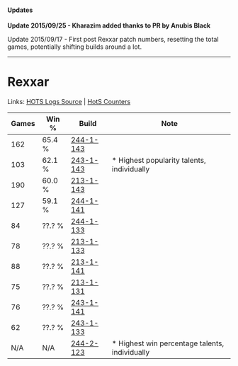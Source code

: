 #### Updates
**Update 2015/09/25 - Kharazim added thanks to PR by Anubis Black**

Update 2015/09/17 - First post Rexxar patch numbers, resetting the total games, potentially shifting builds around a lot.

***

# Rexxar

Links: [HOTS Logs Source](https://www.hotslogs.com/Sitewide/HeroDetails?Hero=Rexxar) | [HotS Counters](http://hotscounters.com/#/hero/Rexxar)

Games  | Win %  | Build     | Note
-----  | -----  | -----     | ----
162    | 65.4 % | [244-1-143](http://www.heroesfire.com/hots/talent-calculator/rexxar#lTOt) | 
103    | 62.1 % | [243-1-143](http://www.heroesfire.com/hots/talent-calculator/rexxar#lQyd) | * Highest popularity talents, individually
190    | 60.0 % | [213-1-143](http://www.heroesfire.com/hots/talent-calculator/rexxar#kHj7) | 
127    | 59.1 % | [244-1-141](http://www.heroesfire.com/hots/talent-calculator/rexxar#lTOr) | 
84     | ??.? % | [244-1-133](http://www.heroesfire.com/hots/talent-calculator/rexxar#lTOj) | 
78     | ??.? % | [213-1-133](http://www.heroesfire.com/hots/talent-calculator/rexxar#kHiz) | 
88     | ??.? % | [213-1-141](http://www.heroesfire.com/hots/talent-calculator/rexxar#kHj5) | 
75     | ??.? % | [213-1-131](http://www.heroesfire.com/hots/talent-calculator/rexxar#kHix) | 
76     | ??.? % | [243-1-141](http://www.heroesfire.com/hots/talent-calculator/rexxar#lQyb) | 
62     | ??.? % | [243-1-133](http://www.heroesfire.com/hots/talent-calculator/rexxar#lQyT) | 
N/A    | N/A    | [244-2-123](http://www.heroesfire.com/hots/talent-calculator/rexxar#lTeB) | * Highest win percentage talents, individually
